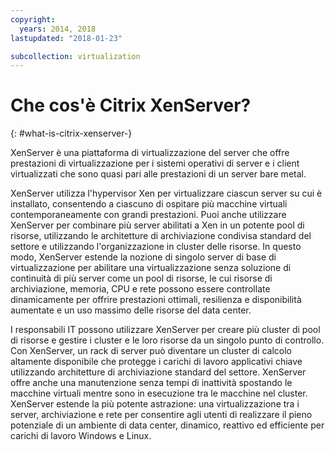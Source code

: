 ```yaml
---
copyright:
  years: 2014, 2018
lastupdated: "2018-01-23"

subcollection: virtualization
---
```


# Che cos'è Citrix XenServer?
{: #what-is-citrix-xenserver-}

XenServer è una piattaforma di virtualizzazione del server che offre prestazioni di virtualizzazione per i sistemi operativi di server e i client virtualizzati che sono quasi pari alle prestazioni di un server bare metal.

XenServer utilizza l'hypervisor Xen per virtualizzare ciascun server su cui è installato, consentendo a ciascuno di ospitare più macchine virtuali contemporaneamente con grandi prestazioni. Puoi anche utilizzare XenServer per combinare più server abilitati a Xen in un potente pool di risorse, utilizzando le architetture di archiviazione condivisa standard del settore e utilizzando l'organizzazione in cluster delle risorse. In questo modo, XenServer estende la nozione di singolo server di base di virtualizzazione per abilitare una virtualizzazione senza soluzione di continuità di più server come un pool di risorse, le cui risorse di archiviazione, memoria, CPU e rete possono essere controllate dinamicamente per offrire prestazioni ottimali, resilienza e disponibilità aumentate e un uso massimo delle risorse del data center.

I responsabili IT possono utilizzare XenServer per creare più cluster di pool di risorse e gestire i cluster e le loro risorse da un singolo punto di controllo.<!--reducing complexity and cost, and dramatically simplifying the adoption and utility of a virtualized data center environment.--> Con XenServer, un rack di server può diventare un cluster di calcolo altamente disponibile che protegge i carichi di lavoro applicativi chiave utilizzando architetture di archiviazione standard del settore. XenServer offre anche una manutenzione senza tempi di inattività spostando le macchine virtuali mentre sono in esecuzione tra le macchine nel cluster. XenServer estende la più potente astrazione: una virtualizzazione tra i server, archiviazione e rete per consentire agli utenti di realizzare il pieno potenziale di un ambiente di data center, dinamico, reattivo ed efficiente per carichi di lavoro Windows e Linux.
